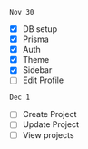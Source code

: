 `Nov 30`

-   [x] DB setup
-   [x] Prisma
-   [x] Auth
-   [x] Theme
-   [x] Sidebar
-   [ ] Edit Profile

`Dec 1`

-   [ ] Create Project
-   [ ] Update Project
-   [ ] View projects
